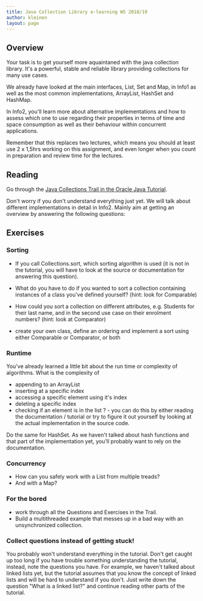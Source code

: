 ```yaml
---
title: Java Collection Library e-learning WS 2018/19
author: kleinen
layout: page
---
```


## Overview

Your task is to get yourself more aquaintaned with the java collection library.
It's a powerful, stable and reliable library providing collections for many
use cases.

We already have looked at the main interfaces, List, Set and Map, in Info1 as
well as the most common implementations, ArrayList, HashSet and HashMap.

In Info2, you'll learn more about alternative implementations and how to
assess which one to use regarding their properties in terms of time and space
consumption as well as their behaviour within concurrent applications.

Remember that this replaces two lectures, which means you should at least
use 2 x 1,5hrs working on this assignment, and even longer when you count in
preparation and review time for the lectures.

## Reading

Go through the [Java Collections Trail in the Oracle Java Tutorial](https://docs.oracle.com/javase/tutorial/collections/TOC.html).

Don't worry if you don't understand everything just yet. We will talk about
different implementations in detail in Info2. Mainly aim at getting an overview
by answering the following questions:

## Exercises

### Sorting

* If you call Collections.sort, which sorting algorithm is used (it is not in
the tutorial, you will have to look at the source or documentation for answering this question).

* What do you have to do if you wanted to sort a collection containing instances
of a class you've defined yourself? (hint: look for Comparable)

* How could you sort a collection on different attributes, e.g. Students for their
last name, and in the second use case on their enrolment numbers? (hint: look at Comparator)

* create your own class, define an ordering and implement a sort using either Comparable or Comparator, or both

### Runtime

You've already learned a little bit about the run time or complexity of algorithms.
What is the complexity of
* appending to an ArrayList
* inserting at a specific index
* accessing a specific element using it's index
* deleting a specific index
* checking if an element is in the list
? - you can do this by either reading the documentation / tutorial or try to
figure it out yourself by looking at the actual implementation in the source code.

Do the same for HashSet. As we haven't talked about hash functions and that part
of the implementation yet, you'll probably want to rely on the documentation.

### Concurrency

* How can you safely work with a List from multiple treads?
* And with a Map?

### For the bored

* work through all the Questions and Exercises in the Trail.
* Build a multithreaded example that messes up in a bad way with an unsynchronized collection.

### Collect questions instead of getting stuck!

You probably won't understand everything in the tutorial. Don't get caught up
too long if you have trouble something understanding the tutorial, instead, note the
questions you have. For example, we haven't talked about linked lists yet, but
the tutorial assumes that you know the concept of linked lists and will be hard
to understand if you don't. Just write down the question "What is a linked list?"
and continue reading other parts of the tutorial.
